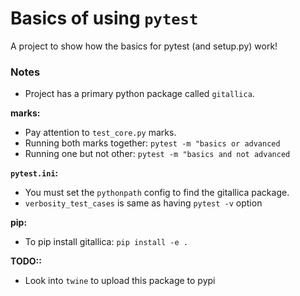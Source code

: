 # Basics of using `pytest`

A project to show how the basics for pytest (and setup.py) work!

### Notes

- Project has a primary python package called `gitallica`.

**marks:**
- Pay attention to `test_core.py` marks.
- Running both marks together: `pytest -m "basics or advanced`
- Running one but not other: `pytest -m "basics and not advanced`

**`pytest.ini`:**
- You must set the `pythonpath` config to find the gitallica package.
- `verbosity_test_cases` is same as having `pytest -v` option

**pip:**
- To pip install gitallica: `pip install -e .`

**TODO::**
- Look into `twine` to upload this package to pypi
